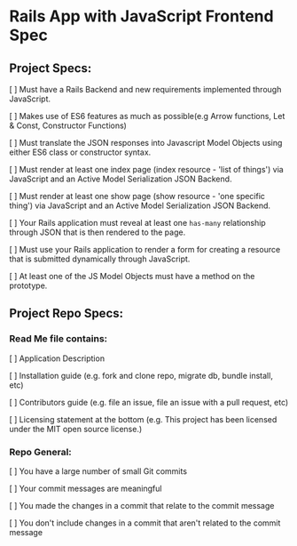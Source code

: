 # Rails App with JavaScript Frontend Spec

## Project Specs:

[ ] Must have a Rails Backend and new requirements implemented through JavaScript.

[ ] Makes use of ES6 features as much as possible(e.g Arrow functions, Let & Const, Constructor Functions)

[ ] Must translate the JSON responses into Javascript Model Objects using either ES6 class or constructor syntax.

[ ] Must render at least one index page (index resource - 'list of things') via JavaScript and an Active Model Serialization
    JSON Backend.

[ ] Must render at least one show page (show resource - 'one specific thing') via JavaScript and an Active Model
    Serialization JSON Backend.

[ ] Your Rails application must reveal at least one `has-many` relationship through JSON that is then rendered to the page.

[ ] Must use your Rails application to render a form for creating a resource that is submitted dynamically through JavaScript.

[ ] At least one of the JS Model Objects must have a method on the prototype.


## Project Repo Specs:

### Read Me file contains:

[ ] Application Description

[ ] Installation guide (e.g. fork and clone repo, migrate db, bundle install, etc)

[ ] Contributors guide (e.g. file an issue, file an issue with a pull request, etc)

[ ] Licensing statement at the bottom (e.g. This project has been licensed under the MIT open source license.)


### Repo General:

[ ] You have a large number of small Git commits

[ ] Your commit messages are meaningful

[ ] You made the changes in a commit that relate to the commit message

[ ] You don't include changes in a commit that aren't related to the commit message
